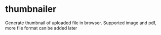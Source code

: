 # thumbnailer
Generate thumbnail of uploaded file in browser. Supported image and pdf, more file format can be added later
